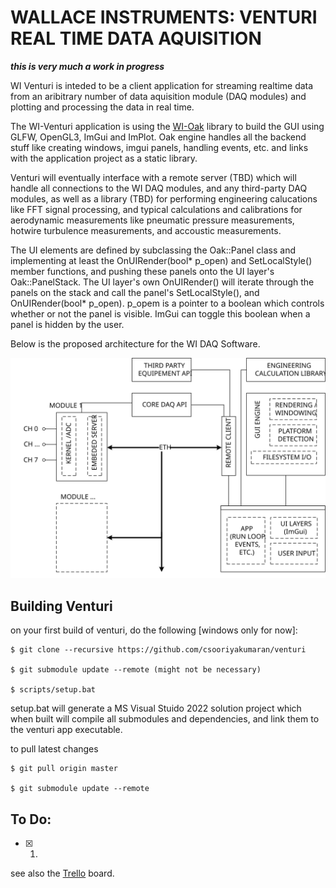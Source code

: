 # WALLACE INSTRUMENTS: VENTURI REAL TIME DATA AQUISITION


***this is very much a work in progress***

WI Venturi is inteded to be a client application for streaming realtime data from an aribitrary number of data aquisition module (DAQ modules) and plotting and processing the data in real time. 

The WI-Venturi application is using the [WI-Oak](https://github.com/csooriyakumaran/oak) library to build the GUI using GLFW, OpenGL3, ImGui and ImPlot. Oak engine handles all the backend stuff like creating windows, imgui panels, handling events, etc. and links with the application project as a static library. 

Venturi will eventually interface with a remote server (TBD) which will handle all connections to the WI DAQ modules, and any third-party DAQ modules, as well as a library (TBD) for performing engineering calucations like FFT signal processing, and typical calculations and calibrations for aerodynamic measurements like pneumatic pressure measurements, hotwire turbulence measurements, and accoustic measurements.  

The UI elements are defined by subclassing the Oak::Panel class and implementing at least the OnUIRender(bool* p_open) and SetLocalStyle() member functions, and pushing these panels onto the UI layer's Oak::PanelStack. The UI layer's own OnUIRender() will iterate through the panels on the stack and call the panel's SetLocalStyle(), and OnUIRender(bool* p_open). p_opem is a pointer to a boolean which controls whether or not the panel is visible. ImGui can toggle this boolean when a panel is hidden by the user. 

Below is the proposed architecture for the WI DAQ Software. 

![](venturi/assets/DAQ-Architecture.svg "daq software architecture")

Building Venturi
---
on your first build of venturi, do the following [windows only for now]:

    $ git clone --recursive https://github.com/csooriyakumaran/venturi

    $ git submodule update --remote (might not be necessary)

    $ scripts/setup.bat

setup.bat will generate a MS Visual Stuido 2022 solution project which when built will compile all submodules and dependencies, and link them to the venturi app executable. 

to pull latest changes

    $ git pull origin master

    $ git submodule update --remote

To Do:
---
- [x] 1. 


see also the [Trello](https://trello.com/b/Z9r0WtYm/russel-application-sw) board.